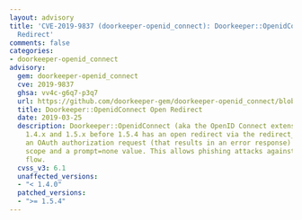```yaml
---
layout: advisory
title: 'CVE-2019-9837 (doorkeeper-openid_connect): Doorkeeper::OpenidConnect Open
  Redirect'
comments: false
categories:
- doorkeeper-openid_connect
advisory:
  gem: doorkeeper-openid_connect
  cve: 2019-9837
  ghsa: vv4c-g6q7-p3q7
  url: https://github.com/doorkeeper-gem/doorkeeper-openid_connect/blob/master/CHANGELOG.md#v154-2019-02-15
  title: Doorkeeper::OpenidConnect Open Redirect
  date: 2019-03-25
  description: Doorkeeper::OpenidConnect (aka the OpenID Connect extension for Doorkeeper)
    1.4.x and 1.5.x before 1.5.4 has an open redirect via the redirect_uri field in
    an OAuth authorization request (that results in an error response) with the 'openid'
    scope and a prompt=none value. This allows phishing attacks against the authorization
    flow.
  cvss_v3: 6.1
  unaffected_versions:
  - "< 1.4.0"
  patched_versions:
  - ">= 1.5.4"
---
```


